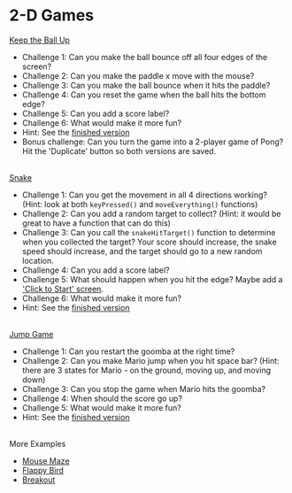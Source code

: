 # 2-D Games

[Keep the Ball Up](https://trinket.io/library/trinkets/25f46d8c06)
- Challenge 1: Can you make the ball bounce off all four edges of the screen?
- Challenge 2: Can you make the paddle x move with the mouse?
- Challenge 3: Can you make the ball bounce when it hits the paddle?
- Challenge 4: Can you reset the game when the ball hits the bottom edge?
- Challenge 5: Can you add a score label?
- Challenge 6: What would make it more fun?
- Hint: See the [finished version](https://trinket.io/library/trinkets/c1e47938a0)
- Bonus challenge: Can you turn the game into a 2-player game of Pong? Hit the 'Duplicate' button so both versions are saved.
<br><br>

[Snake](https://trinket.io/library/trinkets/55bff16f67)
- Challenge 1: Can you get the movement in all 4 directions working? (Hint: look at both `keyPressed()` and `moveEverything()` functions)
- Challenge 2: Can you add a random target to collect? (Hint: it would be great to have a function that can do this)
- Challenge 3: Can you call the `snakeHitTarget()` function to determine when you collected the target? Your score should increase, the snake speed should increase, and the target should go to a new random location.
- Challenge 4: Can you add a score label?
- Challenge 5: What should happen when you hit the edge? Maybe add a ['Click to Start' screen](https://trinket.io/library/trinkets/c493716bfb).
- Challenge 6: What would make it more fun?
- Hint: See the [finished version](https://trinket.io/library/trinkets/585b9609a0)
<br><br>

[Jump Game](https://trinket.io/library/trinkets/9ff495bca1)
- Challenge 1: Can you restart the goomba at the right time?
- Challenge 2: Can you make Mario jump when you hit space bar? (Hint: there are 3 states for Mario - on the ground, moving up, and moving down)
- Challenge 3: Can you stop the game when Mario hits the goomba?
- Challenge 4: When should the score go up?
- Challenge 5: What would make it more fun?
- Hint: See the [finished version](https://trinket.io/library/trinkets/d502a87209)
<br><br>

More Examples
- [Mouse Maze](https://trinket.io/python/01ad6f3b2a)
- [Flappy Bird](https://trinket.io/python/abc1389776)
- [Breakout](https://trinket.io/python/f3532e2f34)
